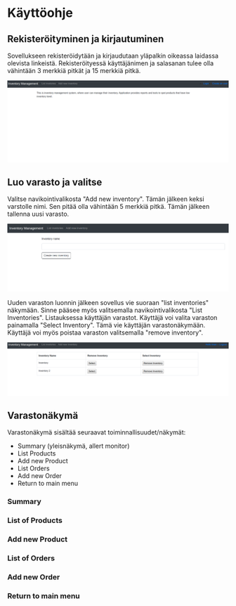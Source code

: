# Käyttöohje

## Rekisteröityminen ja kirjautuminen

Sovellukseen rekisteröidytään ja kirjaudutaan yläpalkin oikeassa laidassa olevista linkeistä.
Rekisteröityessä käyttäjänimen ja salasanan tulee olla vähintään 3 merkkiä pitkät ja 15 merkkiä pitkä.

<img src="https://github.com/jkukko/InventoryManagement/blob/master/documents/kuvat/create_an_user_and_login.png" width="960">

## Luo varasto ja valitse

Valitse navikointivalikosta "Add new inventory". Tämän jälkeen keksi varstolle nimi. Sen pitää olla vähintään 5 merkkiä pitkä. Tämän jälkeen tallenna uusi varasto.

<img src="https://github.com/jkukko/InventoryManagement/blob/master/documents/kuvat/create_an_inventory.png" width="960">

Uuden varaston luonnin jälkeen sovellus vie suoraan "list inventories" näkymään.
Sinne pääsee myös valitsemalla navikointivalikosta "List Inventories".
Listauksessa käyttäjän varastot. 
Käyttäjä voi valita varaston painamalla "Select Inventory".
Tämä vie käyttäjän varastonäkymään.
Käyttäjä voi myös poistaa varaston valitsemalla "remove inventory".

<img src="https://github.com/jkukko/InventoryManagement/blob/master/documents/kuvat/select_inventory.png" width="960">

## Varastonäkymä

Varastonäkymä sisältää seuraavat toiminnallisuudet/näkymät:
* Summary (yleisnäkymä, allert monitor)
* List Products
* Add new Product
* List Orders
* Add new Order
* Return to main menu

### Summary

### List of Products

### Add new Product

### List of Orders

### Add new Order

### Return to main menu
